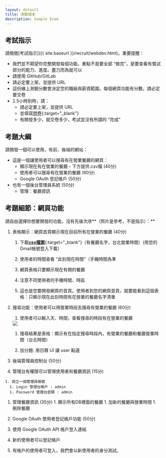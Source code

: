 ```yaml
---
layout: default
title: 測驗樣本
description: Sample Exam
---
```


## 考試指示 

請檢閱[考試指示]({{ site.baseurl }}/recruit/webdev.html)。重要提醒：

* 我們並不期望你完整開發每個功能。重點不是要全部 “做完”，是要查看有嘗試部分的能力、進度。盡力而為就可以
* 請使用 GitHub/GitLab
* 請必定要上架，並提供 URL
* 這份線上測驗分數會決定您的職級與薪資範圍。每個網頁功能有分數。請必定要交卷
* 2.5小時到時，請：
  * 請必定要上架，並提供 URL
  * 並填寫[問卷](https://forms.gle/yJsvL3zyHJLWasQM8){:target="_blank"}
  * 有開發多少，就交卷多少，考試並沒有所謂的 “完成”

## 考題大綱

請開發一個可以使用，有前、後端的網站：
* 這是一個讓使用者可以搜尋有在營業餐廳的網頁：
  * 顯示現在有在營業的餐廳 - 下方提供.csv檔 (40分)
  * 使用者可以搜尋有在營業的餐廳 (60分)
  * Google OAuth 登記帳戶 (50分)
* 也有一個後台管理員系統 (50分)
  * 管理：餐廳資訊

## 考題細節：網頁功能
請自由選擇你想要開發的功能，沒有先後次序**（照片是參考，不是指示）：**

1. 表格顯示：網頁首頁顯示現在目前所有在營業的餐廳 (40分)

	1. 下載[**csv檔案**](https://docs.google.com/spreadsheets/d/1OanzakC9Uuo6fLLLyKScTSWDH6twnPOrSN-uWvoTz-U/edit?usp=sharing){:target="_blank"}（有餐廳名字，台北營業時間）(用您的Gmail帳號登入下載）
  	
  	1. 使用者的時間查看 “此刻現在時間”（手機時間為準

  	1. 網頁表格只要顯示現在有開的餐廳

  	1. 注意不同使用者的手機時間、時區

  	1. 這也是您要開發網頁的首頁。使用者到您的網頁首頁，就要能看到這個表格：只顯示現在此刻時間有在營業的餐廳名字清單

1. 搜尋功能：使用者可以用營業時段去搜尋有營業的餐廳 (60分)

  	1. 使用者可以輸入天、時間，查看搜尋的時段有在營業的餐廳

 	<img src="https://lh3.googleusercontent.com/E6qnWm-lHo5qDfBypb0HYc3qmV6IfzQTKc1TkR36HAEAvcGkZ4pxYEEfrBj_VfemiIUkN9W1gCFxfgmNgPhsLPLJlNAxPiX17SJXsASeNPK26dlocDmDa7wYZYaTITM3y1SlqoFlKg=w300">

    1. 搜尋結果是表格：顯示有在指定搜尋時段內，有營業的餐廳和餐廳營業時間（台北時間）

    1. 加分題: 用日曆 UI 讓 user 點選

1. 後端管理員控制台 (50分)
  1. 管理台有權限可以管理使用者和餐廳資訊  (15分)

    1. 設立一個管理員帳號
      1. Login 管理台帳戶 : admin
      1. Password 管理台密碼 : admin

  1. 管理餐廳資訊 (35分)
    1. 顯示所有DB裡面的餐廳
    1. 加新的餐廳與營業時間
    1. 刪除餐廳

1. Google OAuth 使用者登記帳戶功能 (50分)
  1. 使用 Google OAuth API 帳戶登入連結
  1. 新的使用者可以登記帳戶
  1. 有帳戶的使用者可登入。我們會以新使用者的身分測試。